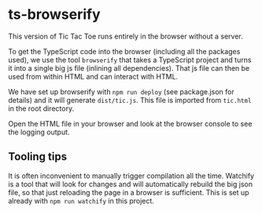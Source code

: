 # ts-browserify

This version of Tic Tac Toe runs entirely in the browser without a server.

To get the TypeScript code into the browser (including all the packages used), we use the tool `browserify` that takes a TypeScript project and turns it into a single big js file (inlining all dependencies). That js file can then be used from within HTML and can interact with HTML. 

We have set up browserify with `npm run deploy` (see package.json for details) and it will generate `dist/tic.js`. This file is imported from `tic.html` in the root directory. 

Open the HTML file in your browser and look at the browser console to see the logging output.



## Tooling tips

It is often inconvenient to manually trigger compilation all the time. Watchify is a tool that will look for changes and will automatically rebuild the big json file, so that just reloading the page in a browser is sufficient. This is set up already with `npm run watchify` in this project.